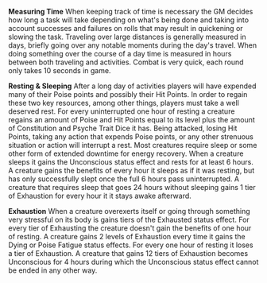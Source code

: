 **Measuring Time**
	When keeping track of time is necessary the GM decides how long a task will take depending on what's being done and taking into account successes and failures on rolls that may result in quickening or slowing the task. Traveling over large distances is generally measured in days, briefly going over any notable moments during the day's travel. When doing something over the course of a day time is measured in hours between both traveling and activities. Combat is very quick, each round only takes 10 seconds in game.

**Resting & Sleeping**
	After a long day of activities players will have expended many of their Poise points and possibly their Hit Points. In order to regain these two key resources, among other things, players must take a well deserved rest. For every uninterrupted one hour of resting a creature regains an amount of Poise and Hit Points equal to its level plus the amount of Constitution and Psyche Trait Dice it has. Being attacked, losing Hit Points, taking any action that expends Poise points,  or any other strenuous situation or action will interrupt a rest.
	Most creatures require sleep or some other form of extended downtime for energy recovery. When a creature sleeps it gains the Unconscious status effect and rests for at least 6 hours. A creature gains the benefits of every hour it sleeps as if it was resting, but has only successfully slept once the full 6 hours pass uninterrupted. A creature that requires sleep that goes 24 hours without sleeping gains 1 tier of Exhaustion for every hour it it stays awake afterward.

**Exhaustion**
	When a creature overexerts itself or going through something very stressful on its body is gains tiers of the Exhausted status effect. For every tier of Exhausting the creature doesn't gain the benefits of one hour of resting. A creature gains 2 levels of Exhaustion every time it gains the Dying or Poise Fatigue status effects. For every one hour of resting it loses a tier of Exhaustion. A creature that gains 12 tiers of Exhaustion becomes Unconscious for 4 hours during which the Unconscious status effect cannot be ended in any other way.